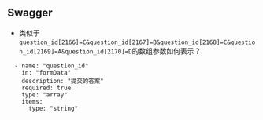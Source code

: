 ## Swagger
* 类似于`question_id[2166]=C&question_id[2167]=B&question_id[2168]=C&question_id[2169]=A&question_id[2170]=D`的数组参数如何表示？
```
  - name: "question_id"
    in: "formData"
    description: "提交的答案"
    required: true
    type: "array"
    items:
      type: "string"
```

